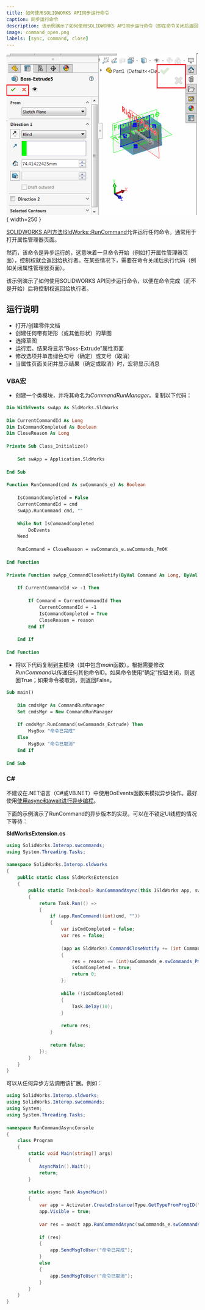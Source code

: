 ```yaml
---
title: 如何使用SOLIDWORKS API同步运行命令
caption: 同步运行命令
description: 该示例演示了如何使用SOLIDWORKS API同步运行命令（即在命令关闭后返回执行）
image: command_open.png
labels: [sync, command, close]
---
```

![已打开的命令（属性管理器页面）](command_open.png){ width=250 }

[SOLIDWORKS API方法ISldWorks::RunCommand](https://help.solidworks.com/2017/english/api/sldworksapi/solidworks.interop.sldworks~solidworks.interop.sldworks.isldworks~runcommand.html)允许运行任何命令。通常用于打开属性管理器页面。

然而，该命令是异步运行的，这意味着一旦命令开始（例如打开属性管理器页面），控制权就会返回给执行者。在某些情况下，需要在命令关闭后执行代码（例如关闭属性管理器页面）。

该示例演示了如何使用SOLIDWORKS API同步运行命令，以便在命令完成（而不是开始）后将控制权返回给执行者。

## 运行说明

* 打开/创建零件文档
* 创建任何带有矩形（或其他形状）的草图
* 选择草图
* 运行宏。结果将显示“Boss-Extrude”属性页面
* 修改选项并单击绿色勾号（确定）或叉号（取消）
* 当属性页面关闭并显示结果（确定或取消）时，宏将显示消息

### VBA宏

* 创建一个类模块，并将其命名为*CommandRunManager*。复制以下代码：

```vb
Dim WithEvents swApp As SldWorks.SldWorks

Dim CurrentCommandId As Long
Dim IsCommandCompleted As Boolean
Dim CloseReason As Long

Private Sub Class_Initialize()
    
    Set swApp = Application.SldWorks
    
End Sub

Function RunCommand(cmd As swCommands_e) As Boolean
    
    IsCommandCompleted = False
    CurrentCommandId = cmd
    swApp.RunCommand cmd, ""
    
    While Not IsCommandCompleted
        DoEvents
    Wend
    
    RunCommand = CloseReason = swCommands_e.swCommands_PmOK
    
End Function

Private Function swApp_CommandCloseNotify(ByVal Command As Long, ByVal reason As Long) As Long
    
    If CurrentCommandId <> -1 Then
    
        If Command = CurrentCommandId Then
            CurrentCommandId = -1
            IsCommandCompleted = True
            CloseReason = reason
        End If
    
    End If
    
End Function
```



* 将以下代码复制到主模块（其中包含*main*函数）。根据需要修改*RunCommand*以传递任何其他命令ID。如果命令使用“确定”按钮关闭，则返回True；如果命令被取消，则返回False。

```vb
Sub main()
    
    Dim cmdsMgr As CommandRunManager
    Set cmdsMgr = New CommandRunManager
    
    If cmdsMgr.RunCommand(swCommands_Extrude) Then
        MsgBox "命令已完成"
    Else
        MsgBox "命令已取消"
    End If
    
End Sub

```



### C&#35;

不建议在.NET语言（C#或VB.NET）中使用DoEvents函数来模拟异步操作。最好使用[使用async和await进行异步编程](https://docs.microsoft.com/en-us/dotnet/csharp/programming-guide/concepts/async/)。

下面的示例演示了RunCommand的异步版本的实现，可以在不锁定UI线程的情况下等待：

**SldWorksExtension.cs**

```cs
using SolidWorks.Interop.swcommands;
using System.Threading.Tasks;

namespace SolidWorks.Interop.sldworks
{
    public static class SldWorksExtension
    {
        public static Task<bool> RunCommandAsync(this ISldWorks app, swCommands_e cmd)
        {
            return Task.Run(() => 
            {
                if (app.RunCommand((int)cmd, ""))
                {
                    var isCmdCompleted = false;
                    var res = false;

                    (app as SldWorks).CommandCloseNotify += (int Command, int reason) =>
                    {
                        res = reason == (int)swCommands_e.swCommands_PmOK;
                        isCmdCompleted = true;
                        return 0;
                    };

                    while (!isCmdCompleted)
                    {
                        Task.Delay(10);
                    }

                    return res;
                }

                return false;
            });
        }
    }
}

```



可以从任何异步方法调用该扩展。例如：

```cs
using SolidWorks.Interop.sldworks;
using SolidWorks.Interop.swcommands;
using System;
using System.Threading.Tasks;

namespace RunCommandAsyncConsole
{
    class Program
    {
        static void Main(string[] args)
        {
            AsyncMain().Wait();
            return;
        }

        static async Task AsyncMain()
        {
            var app = Activator.CreateInstance(Type.GetTypeFromProgID("SldWorks.Application")) as ISldWorks;
            app.Visible = true;

            var res = await app.RunCommandAsync(swCommands_e.swCommands_Extrude);

            if (res)
            {
                app.SendMsgToUser("命令已完成");
            }
            else
            {
                app.SendMsgToUser("命令已取消");
            }
        }
    }
}

```